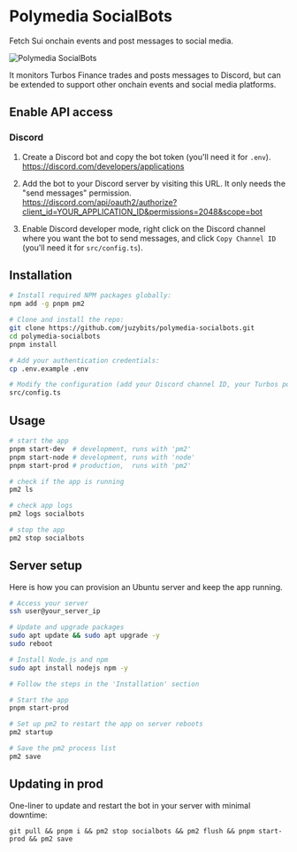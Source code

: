 # Polymedia SocialBots

Fetch Sui onchain events and post messages to social media.

![Polymedia SocialBots](https://assets.polymedia.app/img/socialbots/open-graph.webp)

It monitors Turbos Finance trades and posts messages to Discord, but can be extended to support other onchain events and social media platforms.

## Enable API access

### Discord

1. Create a Discord bot and copy the bot token (you'll need it for `.env`).<br/>
https://discord.com/developers/applications

2. Add the bot to your Discord server by visiting this URL. It only needs the "send messages" permission.<br/>
https://discord.com/api/oauth2/authorize?client_id=YOUR_APPLICATION_ID&permissions=2048&scope=bot

3. Enable Discord developer mode, right click on the Discord channel where you want the bot to send messages, and click `Copy Channel ID` (you'll need it for `src/config.ts`).

## Installation

```bash
# Install required NPM packages globally:
npm add -g pnpm pm2

# Clone and install the repo:
git clone https://github.com/juzybits/polymedia-socialbots.git
cd polymedia-socialbots
pnpm install

# Add your authentication credentials:
cp .env.example .env

# Modify the configuration (add your Discord channel ID, your Turbos pool, etc):
src/config.ts
```

## Usage

```bash
# start the app
pnpm start-dev  # development, runs with 'pm2'
pnpm start-node # development, runs with 'node'
pnpm start-prod # production,  runs with 'pm2'

# check if the app is running
pm2 ls

# check app logs
pm2 logs socialbots

# stop the app
pm2 stop socialbots
```

## Server setup

Here is how you can provision an Ubuntu server and keep the app running.

```bash
# Access your server
ssh user@your_server_ip

# Update and upgrade packages
sudo apt update && sudo apt upgrade -y
sudo reboot

# Install Node.js and npm
sudo apt install nodejs npm -y

# Follow the steps in the 'Installation' section

# Start the app
pnpm start-prod

# Set up pm2 to restart the app on server reboots
pm2 startup

# Save the pm2 process list
pm2 save
```

## Updating in prod

One-liner to update and restart the bot in your server with minimal downtime:

```
git pull && pnpm i && pm2 stop socialbots && pm2 flush && pnpm start-prod && pm2 save
```
